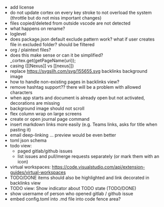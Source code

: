 - add license
- do not update cortex on every key stroke to not overload the system (throttle but do not miss important changes)
- files copied/deleted from outside vscode are not detected
- what happens on rename?
- loglevel
- does package.json default exclude pattern work? what if user creates file in excluded folder? should be filtered
- org / plaintext files?
- does this make sense or can it be simplified? _cortex.get(getPageName(uri));
- casing ([[Nexus]] vs [[nexus]])
- replace https://svgsilh.com/svg/155655.svg backlinks background image
- how to handle non-existing pages in backlinks view?
- remove hashtag support?? there will be a problem with allowed characters
- when app starts and document is already open but not activated, decorations are missing
- background image should not scroll
- flex column wrap on large screens
- create or open journal page command
- insert markdown links more easily (e.g. Teams links, asks for title when pasting it)
- email deep-linking ... preview would be even better
- toml json schema
- todo view: 
    - paged gitlab/github issues
    - list issues and pull/merge requests separately (or mark them with an icon)
- virtual workspaces: https://code.visualstudio.com/api/extension-guides/virtual-workspaces
- TODO/DONE items should also be highlighted and link decorated in backlinks view
- TODO view: Show indicator about TODO state (TODO/DONE)
- show username of person who opened gitlab / github issue
- embed config.toml into .md file into code fence area?